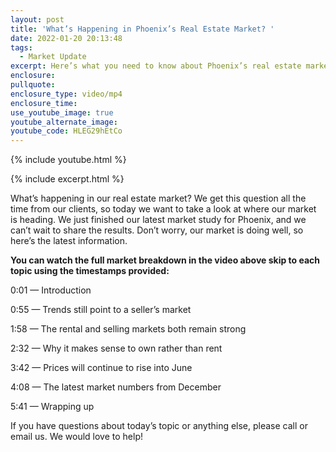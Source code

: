 ```yaml
---
layout: post
title: 'What’s Happening in Phoenix’s Real Estate Market? '
date: 2022-01-20 20:13:48
tags:
  - Market Update
excerpt: Here’s what you need to know about Phoenix’s real estate market in 2022.
enclosure:
pullquote:
enclosure_type: video/mp4
enclosure_time:
use_youtube_image: true
youtube_alternate_image:
youtube_code: HLEG29hEtCo
---
```

{% include youtube.html %}

{% include excerpt.html %}

What’s happening in our real estate market? We get this question all the time from our clients, so today we want to take a look at where our market is heading. We just finished our latest market study for Phoenix, and we can’t wait to share the results. Don’t worry, our market is doing well, so here’s the latest information.

**You can watch the full market breakdown in the video above skip to each topic using the timestamps provided:**

0:01 — Introduction

0:55 — Trends still point to a seller’s market

1:58 — The rental and selling markets both remain strong

2:32 — Why it makes sense to own rather than rent

3:42 — Prices will continue to rise into June

4:08 — The latest market numbers from December

5:41 — Wrapping up

If you have questions about today’s topic or anything else, please call or email us. We would love to help\!
